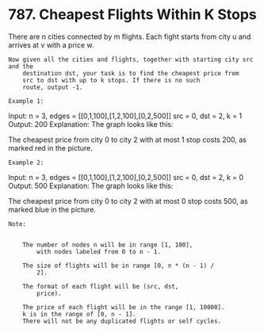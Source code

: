 # 787. Cheapest Flights Within K Stops

There are n cities connected by m flights. Each fight starts
        from city u and arrives at v with a price w.
    

    Now given all the cities and flights, together with starting city src and the
        destination dst, your task is to find the cheapest price from
        src to dst with up to k stops. If there is no such
        route, output -1.

    Example 1:
Input:
n = 3, edges = [[0,1,100],[1,2,100],[0,2,500]]
src = 0, dst = 2, k = 1
Output: 200
Explanation:
The graph looks like this:

The cheapest price from city 0 to city 2 with at most 1 stop costs 200, as marked red in the picture.

    Example 2:
Input:
n = 3, edges = [[0,1,100],[1,2,100],[0,2,500]]
src = 0, dst = 2, k = 0
Output: 500
Explanation:
The graph looks like this:

The cheapest price from city 0 to city 2 with at most 0 stop costs 500, as marked blue in the picture.

    Note:

    
        The number of nodes n will be in range [1, 100],
            with nodes labeled from 0 to n - 1.
        
        The size of flights will be in range [0, n * (n - 1) /
            2].
        
        The format of each flight will be (src, dst,
            price).
        
        The price of each flight will be in the range [1, 10000].
        k is in the range of [0, n - 1].
        There will not be any duplicated flights or self cycles.